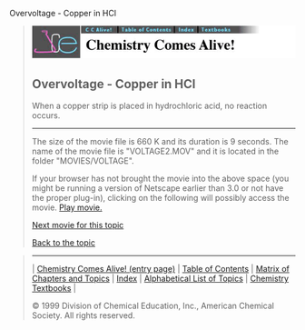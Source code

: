 





 Overvoltage - Copper in HCl
 



> ![Chemistry Comes Alive!](ccahead.gif)
> 
> 
> 
> 
> 
> 
> 
> 
> 
> ## Overvoltage - Copper in HCl
> 
> 
> 
> 
> 
> 
> 
> 
>   
> 
> 
> 
> 
> 
>  When a copper strip is placed in hydrochloric acid, no reaction
occurs.
>  
> 
> 
> 
> 
> 
> 
> 
> ---
> 
> 
>  The size of the movie file is 660 K and its duration is 9 seconds. 
The name of the movie file is "VOLTAGE2.MOV" 
and it is located in the folder "MOVIES/VOLTAGE".
>  
> 
> 
> 
>  If your browser has not brought the movie into the above space
(you might be running a version of Netscape earlier than 3.0 or
not have the proper plug-in), clicking on the following will
possibly access the movie.
>  [Play movie.](../../MOVIES/VOLTAGE/VOLTAGE2.MOV) 
> 
> 
> 
> 
> [Next movie for this topic](../../MVHTM/VOLTAGE/VOLTAGE7.HTM) 
> 
> 
> 
> 
> 
> 
> 
> [Back to the topic](../../MAIN/VOLTAGE/PAGE1.HTM)



> ---
> 
> 
>  |
>  [Chemistry Comes Alive! (entry page)](../../INDEX.HTM) 
>  |
>  [Table of Contents](../../CONTENTS.HTM) 
>  |
>  [Matrix of Chapters and Topics](../../MATRIX.HTM) 
>  |
>  [Index](../../WORDS.HTM) 
>  |
>  [Alphabetical List of Topics](../../ALPHATOP.HTM) 
>  |
>  [Chemistry Textbooks](../../BOOKS.HTM) 
>  |
>  
>  © 1999 Division of Chemical Education, Inc.,
American Chemical Society. All rights reserved.





